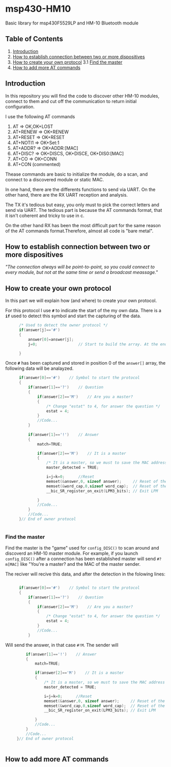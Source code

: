 # msp430-HM10
Basic library for msp430F5529LP and HM-10 Bluetooth module

## Table of Contents  
1. [Introduction](#Introduction)  
2. [How to establish connection between two or more dispositives](#1) 
3. [How to create your own protocol](#2)
3.1 [Find the master](#2.1)
4. [How to add more AT commands](#3)

<a name="Introduction"/>

## Introduction
In this repository you will find the code to discover other HM-10 modules, connect to them and cut off the communication to return initial configuration.

I use the following AT commands
1. AT => OK,OK+LOST
2. AT+RENEW => OK+RENEW
3. AT+RESET => OK+RESET
4. AT+NOTI1 => OK+Set:1
5. AT+ADDR? => OK+ADDR:[MAC]
6. AT+DISC? => OK+DISCS, OK+DISCE, OK+DIS0:[MAC] 
7. AT+CO => OK+CONN
8. AT+CON (commented)

Thease commands are basic to initialize the module, do a scan, and connect to a discovered module or static MAC.

In one hand, there are the differents functions to send via UART. On the other hand, there are the RX UART reception and analysis.

The TX it's tedious but easy, you only must to pick the correct letters and send via UART. The tedious part is because the AT commands format, that it isn't coherent and tricky to use in c.

On the other hand RX has been the most difficult part for the same reason of the AT commands format.Therefore, almost all code is "bare metal".

<a name="1"/>

## How to establish connection between two or more dispositives

_"The connection always will be point-to-point, so you could connect to every module, but not at the same time or send a broadcast meassage."_

<a name="2"/>

## How to create your own protocol

In this part we will explain how (and where) to create your own protocol.

For this protocol I use __`#`__ to indicate the start of the my own data. There is a __`if`__ used to detect this symbol and start the capturing of the data.

```c  
      /* Used to detect the owner protocol */
      if(answer[j]=='#')
      {
          answer[0]=answer[j];
          j=0;                  // Start to build the array. At the end j will increase

      }    
 ```
Once __`#`__ has been captured and stored in position 0 of the `answer[]` array, the following data will be analayzed.

```c
      if(answer[0]=='#')    // Symbol to start the protocol
      {
          if(answer[1]=='?')    // Question
          {
              if(answer[2]=='M')    // Are you a master?
              {
                  /* Change "estat" to 4, for answer the question */
                  estat = 4;
              }
              //Code...
          }
          
          if(answer[1]=='!')    // Answer
          {
              match=TRUE;

              if(answer[2]=='M')    // It is a master
              {
                  /* It is a master, so we must to save the MAC address */
                  master_detected = TRUE;

                  i=j=k=0;      //Reset
                  memset(&answer,0, sizeof answer);     // Reset of the answer variable
                  memset(&word_cap,0,sizeof word_cap);  // Reset of the word_cap variable
                  __bic_SR_register_on_exit(LPM3_bits); // Exit LPM

              }
              //Code...
          }
          //Code...
      }// End of owner protocol
      
 ```
<a name="2.1"/>

### Find the master

Find the master is the "game" used for `config_DISC()` to scan around and discoverd an HM-10 master module.
For example, if you launch `config_DISC()` after a connection has been established master will send `#?m[MAC]` like "You're a master? and the MAC of the master sender.

The reciver will recive this data, and after the detection in the folowing lines:
      
```c

      if(answer[0]=='#')    // Symbol to start the protocol
      {
          if(answer[1]=='?')    // Question
          {
              if(answer[2]=='M')    // Are you a master?
              {
                  /* Change "estat" to 4, for answer the question */
                  estat = 4;
              }
              //Code...
          }
 ```
 Will send the answer, in that case `#!M`. The sender will
 
 ```c
          if(answer[1]=='!')    // Answer
          {
              match=TRUE;

              if(answer[2]=='M')    // It is a master
              {
                  /* It is a master, so we must to save the MAC address */
                  master_detected = TRUE;

                  i=j=k=0;      //Reset
                  memset(&answer,0, sizeof answer);     // Reset of the answer variable
                  memset(&word_cap,0,sizeof word_cap);  // Reset of the word_cap variable
                  __bic_SR_register_on_exit(LPM3_bits); // Exit LPM

              }
              //Code...
          }
          //Code...
      }// End of owner protocol
      
 ```



<a name="3"/>

## How to add more AT commands





